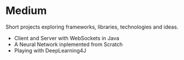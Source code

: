 # Medium

Short projects exploring frameworks, libraries, technologies and ideas.

* Client and Server with WebSockets in Java
* A Neural Network inplemented from Scratch
* Playing with DeepLearning4J

